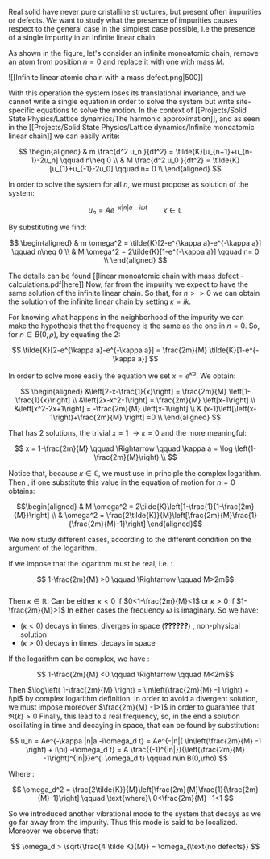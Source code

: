 Real solid have never pure cristalline structures, but present often impurities or defects.
We want to study what the presence of impurities causes respect to the general case in the simplest case possible, i.e the presence of a single impurity in an infinite linear chain.

As shown in the figure, let's consider an infinite monoatomic chain, remove an atom from position $n=0$ and replace it with one with mass $M$.

![[Infinite linear atomic chain with a mass defect.png|500]]


With this operation the system loses its translational invariance, and we cannot write a single equation in order to solve the system but write site-specific equations to solve the motion.
In the context of [[Projects/Solid State Physics/Lattice dynamics/The harmonic approximation]], and as seen in the [[Projects/Solid State Physics/Lattice dynamics/Infinite monoatomic linear chain]] we can easily write:

$$ 
\begin{aligned}
& m \frac{d^2 u_n }{dt^2} = \tilde{K}[u_{n+1}+u_{n-1}-2u_n] \qquad n\neq 0 \\
& M \frac{d^2 u_0 }{dt^2} = \tilde{K}[u_{1}+u_{-1}-2u_0] \qquad n= 0 \\
\end{aligned}
$$

In order to solve the system for all $n$, we must propose as solution of the system:

$$ u_n = Ae^{-\kappa |n|a -i\omega t} \qquad \kappa \in \mathbb{C} $$

By substituting we find:

$$ 
\begin{aligned}
& m \omega^2 = \tilde{K}[2-e^{\kappa a}-e^{-\kappa a}] \qquad n\neq 0 \\
& M \omega^2 = 2\tilde{K}[1-e^{-\kappa a}] \qquad n= 0 \\
\end{aligned}
$$

The details can be found [[linear monoatomic chain with mass defect - calculations.pdf|here]]
Now, far from the impurity we expect to have the same solution of the infinite linear chain. So that, for $n>>0$ we can obtain the solution of the infinite linear chain by setting $\kappa = ik$.

For knowing what happens in the neighborhood of the impurity we can make the hypothesis that the frequency is the same as the one in $n=0$.
So, for $n\in B(0,\rho)$, by equating the 2:

$$ \tilde{K}[2-e^{\kappa a}-e^{-\kappa a}] = \frac{2m}{M} \tilde{K}[1-e^{-\kappa a}] $$

In order to solve more easily the equation we set $x=e^{\kappa a}$. We obtain:

$$ \begin{aligned}
&\left[2-x-\frac{1}{x}\right] = \frac{2m}{M} \left[1-\frac{1}{x}\right] \\
&\left[2x-x^2-1\right] = \frac{2m}{M} \left[x-1\right] \\
&\left[x^2-2x+1\right] = -\frac{2m}{M} \left[x-1\right] \\
& (x-1)\left[\left(x-1\right)+\frac{2m}{M} \right] =0 \\
\end{aligned} $$

That has 2 solutions, the trivial $x=1\ \to \kappa =0$ and the more meaningful:

$$ x = 1-\frac{2m}{M} \qquad \Rightarrow \qquad \kappa a = \log \left(1-\frac{2m}{M}\right) \\ $$

Notice that, because $\kappa \in \mathbb{C}$, we must use in principle the complex logarithm.
Then , if one substitute this value in the equation of motion for $n= 0$ obtains:

$$\begin{aligned} & M \omega^2 = 2\tilde{K}\left[1-\frac{1}{1-\frac{2m}{M}}\right]  \\
& \omega^2 = \frac{2\tilde{K}}{M}\left[\frac{2m}{M}\frac{1}{\frac{2m}{M}-1}\right] 
\end{aligned}$$

We now study different cases, according to the different condition on the argument of the logarithm.

If we impose that the logarithm must be real, i.e. :

$$ 1-\frac{2m}{M} >0  \qquad \Rightarrow \qquad M>2m$$  
Then $\kappa \in \mathbb{R}$.  Can be either $\kappa < 0$ if $0<1-\frac{2m}{M}<1$ or $\kappa > 0$ if $1-\frac{2m}{M}>1$ 
In either cases the frequency $\omega$ is imaginary.
So we have:
- $(\kappa < 0)$ decays in times, diverges in space (**??????**) , non-physical solution
- $(\kappa > 0)$ decays in times, decays in space

If the logarithm can be complex, we have :

$$ 1-\frac{2m}{M} <0  \qquad \Rightarrow \qquad M<2m$$

Then $\log\left( 1-\frac{2m}{M} \right) = \ln\left(\frac{2m}{M} -1 \right) + i\pi$ by complex logarithm definition.
In order to avoid a divergent solution, we must impose moreover $\frac{2m}{M} -1>1$ in order to guarantee that $\Re(k)>0$
Finally, this lead to a real frequency, so, in the end a solution oscillating in time and decaying in space, that can be found by substitution:

$$ u_n = Ae^{-\kappa |n|a -i\omega_d t} = Ae^{-|n|( \ln\left(\frac{2m}{M} -1 \right) + i\pi) -i\omega_d t} = A \frac{(-1)^{|n|}}{\left(\frac{2m}{M} -1\right)^{|n|}}e^{i \omega_d t} \qquad n\in B(0,\rho)  $$

Where :

$$ \omega_d^2 = \frac{2\tilde{K}}{M}\left[\frac{2m}{M}\frac{1}{\frac{2m}{M}-1}\right] \qquad \text{where}\ 0<\frac{2m}{M} -1<1  $$

So we introduced another vibrational mode to the system that decays as we go far away from the impurity. Thus this mode is said to be localized.
Moreover we observe that:

$$ \omega_d > \sqrt{\frac{4 \tilde K}{M}} = \omega_{\text{no defects}} $$
